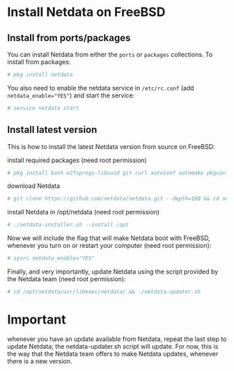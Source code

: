 <!--
---
title: "Install Netdata on FreeBSD"
custom_edit_url: https://github.com/netdata/netdata/edit/master/packaging/installer/methods/freebsd.md
---
-->

# Install Netdata on FreeBSD

## Install from ports/packages
You can install Netdata from either the `ports` or `packages` collections. To install from packages:
```sh
# pkg install netdata
```
You also need to enable the netdata service in `/etc/rc.conf` (add `netdata_enable="YES"`) and start the service:
```sh
# service netdata start
```

## Install latest version
This is how to install the latest Netdata version from source on FreeBSD:

install required packages (need root permission)
```sh
# pkg install bash e2fsprogs-libuuid git curl autoconf automake pkgconf pidof Judy liblz4 libuv json-c cmake
```

download Netdata
```sh
# git clone https://github.com/netdata/netdata.git --depth=100 && cd netdata
```

install Netdata in /opt/netdata (need root permission)
```sh
# ./netdata-installer.sh --install /opt
```

Now we will include the flag that will make Netdata boot with FreeBSD, whenever you turn on or restart your computer (need root permission):
```sh
# sysrc netdata_enable="YES"
```

Finally, and very importantly, update Netdata using the script provided by the Netdata team (need root permission):
```sh
# cd /opt/netdata/usr/libexec/netdata/ && ./netdata-updater.sh
```

# Important
whenever you have an update available from Netdata, repeat the last step to update Netdata; the netdata-updater.sh script will update. For now, this is the way that the Netdata team offers to make Netdata updates, whenever there is a new version.

